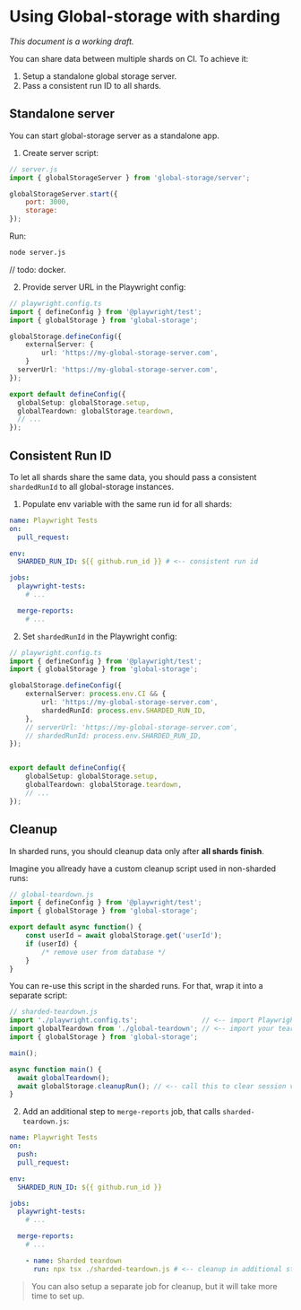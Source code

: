 # Using Global-storage with sharding

*This document is a working draft.*

You can share data between multiple shards on CI.
To achieve it:

1. Setup a standalone global storage server.
2. Pass a consistent run ID to all shards.

## Standalone server

You can start global-storage server as a standalone app.

1. Create server script:
```js
// server.js
import { globalStorageServer } from 'global-storage/server';

globalStorageServer.start({
    port: 3000,
    storage: 
});
```
Run:
```sh
node server.js
```

// todo: docker.

2. Provide server URL in the Playwright config:
```ts
// playwright.config.ts
import { defineConfig } from '@playwright/test';
import { globalStorage } from 'global-storage';

globalStorage.defineConfig({
    externalServer: {
        url: 'https://my-global-storage-server.com',
    }
  serverUrl: 'https://my-global-storage-server.com',
});

export default defineConfig({
  globalSetup: globalStorage.setup,
  globalTeardown: globalStorage.teardown,
  // ...
});
```

## Consistent Run ID

To let all shards share the same data, you should pass a consistent `shardedRunId` to all global-storage instances.

1. Populate env variable with the same run id for all shards:
```yml
name: Playwright Tests
on:
  pull_request:

env:
  SHARDED_RUN_ID: ${{ github.run_id }} # <-- consistent run id 

jobs:
  playwright-tests:
    # ...

  merge-reports:
    # ...
```

2. Set `shardedRunId` in the Playwright config:
```ts
// playwright.config.ts
import { defineConfig } from '@playwright/test';
import { globalStorage } from 'global-storage';

globalStorage.defineConfig({
    externalServer: process.env.CI && {
        url: 'https://my-global-storage-server.com',
        shardedRunId: process.env.SHARDED_RUN_ID,
    },
    // serverUrl: 'https://my-global-storage-server.com',
    // shardedRunId: process.env.SHARDED_RUN_ID,
});


export default defineConfig({
    globalSetup: globalStorage.setup,
    globalTeardown: globalStorage.teardown,
    // ...
});
```

## Cleanup

In sharded runs, you should cleanup data only after **all shards finish**. 

Imagine you allready have a custom cleanup script used in non-sharded runs:
```ts
// global-teardown.js
import { defineConfig } from '@playwright/test';
import { globalStorage } from 'global-storage';

export default async function() {
    const userId = await globalStorage.get('userId');
    if (userId) {
        /* remove user from database */
    }
}
```

You can re-use this script in the sharded runs. For that, wrap it into a separate script:
```ts
// sharded-teardown.js
import './playwright.config.ts';                // <-- import Playwright config to configure global storage
import globalTeardown from './global-teardown'; // <-- import your teardown script, that cleans up data
import { globalStorage } from 'global-storage';

main();

async function main() {
  await globalTeardown();
  await globalStorage.cleanupRun(); // <-- call this to clear session values for this run
}
```

2. Add an additional step to `merge-reports` job, that calls `sharded-teardown.js`:
```yml
name: Playwright Tests
on:
  push:
  pull_request:

env:
  SHARDED_RUN_ID: ${{ github.run_id }}

jobs:
  playwright-tests:
    # ...

  merge-reports:
    # ...

    - name: Sharded teardown
      run: npx tsx ./sharded-teardown.js # <-- cleanup in additional step
```

> You can also setup a separate job for cleanup, but it will take more time to set up.